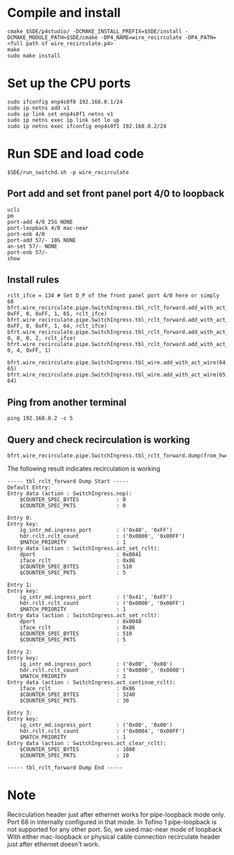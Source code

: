# Compile and install
```
cmake $SDE/p4studio/ -DCMAKE_INSTALL_PREFIX=$SDE/install -DCMAKE_MODULE_PATH=$SDE/cmake -DP4_NAME=wire_recirculate -DP4_PATH=<full path of wire_recirculate.p4>
make
sudo make install
```

# Set up the CPU ports
```
sudo ifconfig enp4s0f0 192.168.0.1/24
sudo ip netns add v1
sudo ip link set enp4s0f1 netns v1
sudo ip netns exec ip link set lo up
sudo ip netns exec ifconfig enp4s0f1 192.168.0.2/24
```

# Run SDE and load code
```
$SDE/run_switchd.sh -p wire_recirculate
```

## Port add and set front panel port 4/0 to loopback
```
ucli
pm
port-add 4/0 25G NONE
port-loopback 4/0 mac-near
port-enb 4/0
port-add 57/- 10G NONE
an-set 57/- NONE
port-enb 57/-
show
```

## Install rules
```
rclt_ifce = 134 # Set D_P of the front panel port 4/0 here or simply 68
bfrt.wire_recirculate.pipe.SwitchIngress.tbl_rclt_forward.add_with_act_set_rclt(64, 0xFF, 0, 0xFF, 1, 65, rclt_ifce)
bfrt.wire_recirculate.pipe.SwitchIngress.tbl_rclt_forward.add_with_act_set_rclt(65, 0xFF, 0, 0xFF, 1, 64, rclt_ifce)
bfrt.wire_recirculate.pipe.SwitchIngress.tbl_rclt_forward.add_with_act_continue_rclt(0, 0, 0, 0, 2, rclt_ifce)
bfrt.wire_recirculate.pipe.SwitchIngress.tbl_rclt_forward.add_with_act_clear_rclt(0, 0, 4, 0xFF, 1)

bfrt.wire_recirculate.pipe.SwitchIngress.tbl_wire.add_with_act_wire(64, 65)
bfrt.wire_recirculate.pipe.SwitchIngress.tbl_wire.add_with_act_wire(65, 64)
```

## Ping from another terminal
```
ping 192.168.0.2 -c 5
```

## Query and check recirculation is working
```
bfrt.wire_recirculate.pipe.SwitchIngress.tbl_rclt_forward.dump(from_hw=1)
```

The following result indicates recirculation is working
```
----- tbl_rclt_forward Dump Start -----
Default Entry:
Entry data (action : SwitchIngress.nop):
    $COUNTER_SPEC_BYTES            : 0
    $COUNTER_SPEC_PKTS             : 0

Entry 0:
Entry key:
    ig_intr_md.ingress_port        : ('0x40', '0xFF')
    hdr.rclt.rclt_count            : ('0x0000', '0x00FF')
    $MATCH_PRIORITY                : 1
Entry data (action : SwitchIngress.act_set_rclt):
    dport                          : 0x0041
    iface_rclt                     : 0x86
    $COUNTER_SPEC_BYTES            : 510
    $COUNTER_SPEC_PKTS             : 5

Entry 1:
Entry key:
    ig_intr_md.ingress_port        : ('0x41', '0xFF')
    hdr.rclt.rclt_count            : ('0x0000', '0x00FF')
    $MATCH_PRIORITY                : 1
Entry data (action : SwitchIngress.act_set_rclt):
    dport                          : 0x0040
    iface_rclt                     : 0x86
    $COUNTER_SPEC_BYTES            : 510
    $COUNTER_SPEC_PKTS             : 5

Entry 2:
Entry key:
    ig_intr_md.ingress_port        : ('0x00', '0x00')
    hdr.rclt.rclt_count            : ('0x0000', '0x0000')
    $MATCH_PRIORITY                : 2
Entry data (action : SwitchIngress.act_continue_rclt):
    iface_rclt                     : 0x86
    $COUNTER_SPEC_BYTES            : 3240
    $COUNTER_SPEC_PKTS             : 30

Entry 3:
Entry key:
    ig_intr_md.ingress_port        : ('0x00', '0x00')
    hdr.rclt.rclt_count            : ('0x0004', '0x00FF')
    $MATCH_PRIORITY                : 1
Entry data (action : SwitchIngress.act_clear_rclt):
    $COUNTER_SPEC_BYTES            : 1080
    $COUNTER_SPEC_PKTS             : 10

----- tbl_rclt_forward Dump End -----
```

# Note
Recirculation header just after ethernet works for pipe-loopback mode only. Port 68 in internally configured in that mode. In Tofino 1 pipe-loopback is not supported for any other port. So, we used mac-near mode of loopback With either mac-loopback or physical cable connection recirculate header just after ethernet doesn't work.